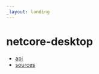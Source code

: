 ```yaml
---
_layout: landing
---
```


# netcore-desktop

- [api](api/SearchAThing.Desktop.yml)
- [sources](https://github.com/devel0/netcore-desktop)